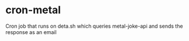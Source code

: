 # cron-metal
Cron job that runs on deta.sh which queries metal-joke-api and sends the response as an email
